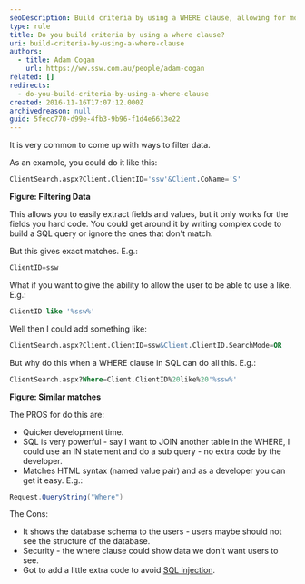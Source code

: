 ```yaml
---
seoDescription: Build criteria by using a WHERE clause, allowing for more complex filtering and similar matches with LIKE statements.
type: rule
title: Do you build criteria by using a where clause?
uri: build-criteria-by-using-a-where-clause
authors:
  - title: Adam Cogan
    url: https://ww.ssw.com.au/people/adam-cogan
related: []
redirects:
  - do-you-build-criteria-by-using-a-where-clause
created: 2016-11-16T17:07:12.000Z
archivedreason: null
guid: 5fecc770-d99e-4fb3-9b96-f1d4e6613e22
---
```


It is very common to come up with ways to filter data.

As an example, you could do it like this:

```sql
ClientSearch.aspx?Client.ClientID='ssw'&Client.CoName='S'
```

**Figure: Filtering Data**

This allows you to easily extract fields and values, but it only works for the fields you hard code. You could get around it by writing complex code to build a SQL query or ignore the ones that don't match.

<!--endintro-->

But this gives exact matches. E.g.:

```sql
ClientID=ssw
```

What if you want to give the ability to allow the user to be able to use a like. E.g.:

```sql
ClientID like '%ssw%'
```

Well then I could add something like:

```sql
ClientSearch.aspx?Client.ClientID=ssw&Client.ClientID.SearchMode=OR
```

But why do this when a WHERE clause in SQL can do all this. E.g.:

```sql
ClientSearch.aspx?Where=Client.ClientID%20like%20'%ssw%'
```

**Figure: Similar matches**

The PROS for do this are:

- Quicker development time.
- SQL is very powerful - say I want to JOIN another table in the WHERE, I could use an IN statement and do a sub query - no extra code by the developer.
- Matches HTML syntax (named value pair) and as a developer you can get it easy. E.g.:

```cs
Request.QueryString("Where")
```

The Cons:

- It shows the database schema to the users - users maybe should not see the structure of the database.
- Security - the where clause could show data we don't want users to see.
- Got to add a little extra code to avoid [SQL injection](https://www.w3schools.com/sql/sql_injection.asp).
